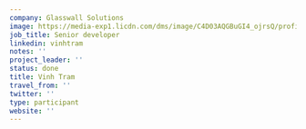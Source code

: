 ```yaml
---
company: Glasswall Solutions
image: https://media-exp1.licdn.com/dms/image/C4D03AQGBuGI4_ojrsQ/profile-displayphoto-shrink_800_800/0?e=1605139200&v=beta&t=1F38upOxjOuqQtAWlXdBDA_JXcrAHep0aLUkEX5DNUA
job_title: Senior developer
linkedin: vinhtram
notes: ''
project_leader: ''
status: done
title: Vinh Tram
travel_from: ''
twitter: ''
type: participant
website: ''
---
```

